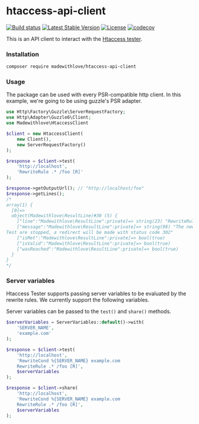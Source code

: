 # htaccess-api-client

[![Build status](https://github.com/madewithlove/htaccess-api-client/workflows/Continious%20Integration/badge.svg)](https://github.com/madewithlove/htaccess-api-client/actions?query=branch%3Amain)
[![Latest Stable Version](https://poser.pugx.org/madewithlove/htaccess-api-client/version)](https://packagist.org/packages/madewithlove/htaccess-api-client)
[![License](https://poser.pugx.org/madewithlove/htaccess-api-client/license)](https://packagist.org/packages/madewithlove/htaccess-api-client)
[![codecov](https://codecov.io/gh/madewithlove/htaccess-api-client/branch/main/graph/badge.svg)](https://codecov.io/gh/madewithlove/htaccess-api-client)

This is an API client to interact with the [Htaccess tester](https://htaccess.madewithlove.be/).

### Installation

```bash
composer require madewithlove/htaccess-api-client
```

### Usage

The package can be used with every PSR-compatible http client. In this example, we're going to be using
guzzle's PSR adapter.

```php
use Http\Factory\Guzzle\ServerRequestFactory;
use Http\Adapter\Guzzle6\Client;
use Madewithlove\HtaccessClient

$client = new HtaccessClient(
    new Client(),
    new ServerRequestFactory()
);

$response = $client->test(
    'http://localhost',
    'RewriteRule .* /foo [R]'
);

$response->getOutputUrl(); // "http://localhost/foo"
$response->getLines();
/*
array(1) {
  [0]=>
  object(Madewithlove\ResultLine)#30 (5) {
    ["line":"Madewithlove\ResultLine":private]=> string(23) "RewriteRule .* /foo [R]"
    ["message":"Madewithlove\ResultLine":private]=> string(98) "The new url is http://localhost/foo
Test are stopped, a redirect will be made with status code 302"
    ["isMet":"Madewithlove\ResultLine":private]=> bool(true)
    ["isValid":"Madewithlove\ResultLine":private]=> bool(true)
    ["wasReached":"Madewithlove\ResultLine":private]=> bool(true)
  }
}
*/
```

### Server variables

Htaccess Tester supports passing server variables to be evaluated by the rewrite rules.
We currently support the following variables.

Server variables can be passed to the `test()` and `share()` methods.
```php
$serverVariables = ServerVariables::default()->with(
    'SERVER_NAME',
    'example.com'
);

$response = $client->test(
    'http://localhost',
    'RewriteCond %{SERVER_NAME} example.com
    RewriteRule .* /foo [R]',
    $serverVariables
);

$response = $client->share(
    'http://localhost',
    'RewriteCond %{SERVER_NAME} example.com
    RewriteRule .* /foo [R]',
    $serverVariables
);
```
